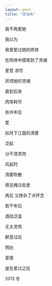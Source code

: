 ```yaml
---
layout: post
title: "灵与肉"
---
```



我不再爱她
 
我以为
 
 
 
我曾爱过她的肉体
 
在肉体中摸索到了灵魂
 
爱意   浓尽
 
厌烦她的灵魂
 
直到后来
 
肉体耗尽
 
 
 
些许年后
 
爱  
 
如月下江面的清雾
 
泛起
 
分不清灵肉
 
 
 
 
风起时
 
清雾吹散
 
恨总掩过些爱
 
再后   又掺杂了点怀念
 
 
 
 
若干年后
 
酒劲泛滥
 
无关灵肉
 
醉意过后
 
明白
 
爱情
 
是在爱过之后








2013   冬